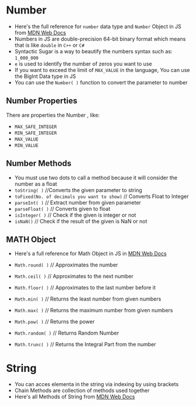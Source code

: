 # Number
- Here's the full reference for `number` data type and `Number` Object in JS from [MDN Web Docs](https://developer.mozilla.org/en-US/docs/Web/JavaScript/Reference/Global_Objects/Number#number_encoding)
- Numbers in JS are double-precision 64-bit binary format which means that is like `double` in `C++` or `C#` 
- Syntactic Sugar is a way to beautify the numbers syntax such as: `1_000_000`
- `e` is used to identify the number of zeros you want to use
- If you want to exceed the limit of `MAX_VALUE` in the language, You can use the BigInt Data type in JS
- You can use the `Number( )` function to convert the parameter to number

## Number Properties
There are properties the Number , like:
  - `MAX_SAFE_INTEGER`
  - `MIN_SAFE_INTEGER`
  - `MAX_VALUE`
  - `MIN_VALUE`

## Number Methods
- You must use two dots to call a method because it will consider the number as a float
- `toString( )` //Converts the given parameter to string
- `toFixed(No. of decimals you want to show)` // Converts Float to Integer
- `parseInt( )` // Extract number from given parameter
- `parseFloat( )` // Converts given to float
- `isInteger( )` // Check if the given is integer or not
- `isNaN()` // Check if the result of the given is NaN or not

## MATH Object
- Here's a full reference for Math Object in JS in [MDN Web Docs](https://developer.mozilla.org/en-US/docs/Web/JavaScript/Reference/Global_Objects/Math)

- `Math.round( )` // Approximates the number
- `Math.ceil( )` // Approximates to the next number
- `Math.floor( )` // Approximates to the last number before it
- `Math.min( )` // Returns the least number from given numbers
- `Math.max( )` // Returns the maximum number from given numbers
- `Math.pow( )` // Returns the power
- `Math.random( )` // Returns Random Number
- `Math.trunc( )` // Returns the Integral Part from the number

# String
- You can acces elementa in the string via indexing by using brackets
- Chain Methods are collection of methods used together
- Here's all Methods of String from [MDN Web Docs](https://developer.mozilla.org/en-US/docs/Web/JavaScript/Reference/Global_Objects/String)